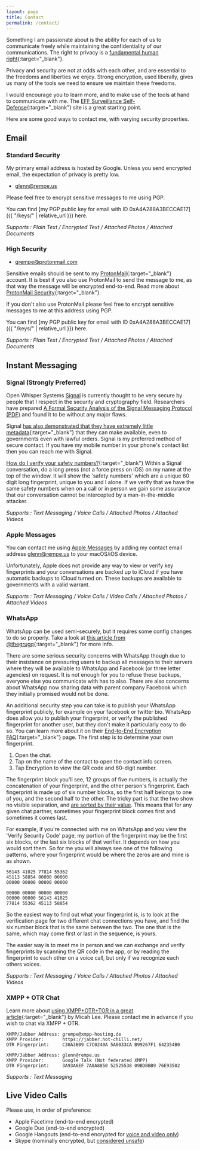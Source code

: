 ```yaml
---
layout: page
title: Contact
permalink: /contact/
---
```


Something I am passionate about is the ability for each of us to communicate freely
while maintaining the confidentiality of our communications. The right to privacy
is a [fundamental human right](http://motherboard.vice.com/read/united-nations-encryption-and-online-anonymity-are-basic-human-rights){:target="_blank"}.

Privacy and security are not at odds with each other, and are essential to the
freedoms and liberties we enjoy. Strong encryption, used liberally, gives us
many of the tools we need to ensure we maintain these freedoms.

I would encourage you to learn more, and to make use of the tools at hand to
communicate with me. The [EFF Surveillance Self-Defense](https://ssd.eff.org){:target="_blank"}
site is a great starting point.

Here are some good ways to contact me, with varying security properties.

## Email

### Standard Security

My primary email address is hosted by Google. Unless you send encrypted email,
the expectation of privacy is pretty low.

* [glenn@rempe.us](mailto:glenn@rempe.us)

Please feel free to encrypt sensitive messages to me using PGP.

You can find [my PGP public key for email with ID 0xA4A288A3BECCAE17]({{ "/keys/" | relative_url }}) here.

*Supports : Plain Text / Encrypted Text / Attached Photos / Attached Documents*


### High Security

* [grempe@protonmail.com](mailto:grempe@protonmail.com)

Sensitive emails should be sent to my [ProtonMail](https://protonmail.com){:target="_blank"}
account. It is best if you also use ProtonMail to send the message to me, as that
way the message will be encrypted end-to-end. Read more about [ProtonMail Security](https://protonmail.com/security-details){:target="_blank"}.

If you don't also use ProtonMail please feel free to encrypt sensitive messages
to me at this address using PGP.

You can find [my PGP public key for email with ID 0xA4A288A3BECCAE17]({{ "/keys/" | relative_url }}) here.

*Supports : Plain Text / Encrypted Text / Attached Photos / Attached Documents*

## Instant Messaging

### Signal (Strongly Preferred)

Open Whisper Systems [Signal](https://whispersystems.org) is currently thought
to be very secure by people that I respect in the security and cryptography field.
Researchers have prepared [A Formal Security Analysis of the Signal Messaging Protocol (PDF)](https://eprint.iacr.org/2016/1013.pdf) and found it to be without any major
flaws.

Signal [has also demonstrated that they have extremely little metadata](https://whispersystems.org/bigbrother/eastern-virginia-grand-jury/){:target="_blank"} that
they can make available, even to governments even with lawful orders. Signal
is my preferred method of secure contact. If you have my mobile number
in your phone's contact list then you can reach me with Signal.

[How do I verify your safety numbers?](https://whispersystems.org/blog/safety-number-updates/){:target="_blank"}
Within a Signal conversation, do a long press (not a force press on iOS) on my
name at the top of the window. It will show the 'safety numbers' which are
a unique 60 digit long fingerprint, unique to you and I alone. If we verify that we
have the same safety numbers when on a call or in person we gain some assurance
that our conversation cannot be intercepted by a man-in-the-middle attacker.

*Supports : Text Messaging / Voice Calls / Attached Photos / Attached Videos*


### Apple Messages

You can contact me using [Apple Messages](https://support.apple.com/explore/messages)
by adding my contact email address [glenn@rempe.us](mailto:glenn@rempe.us)
to your macOS/iOS device.

Unfortunately, Apple does not provide any way to view or verify key fingerprints
and your conversations are backed up to iCloud if you have automatic backups to
iCloud turned on. These backups are available to governments with a valid warrant.

*Supports : Text Messaging / Voice Calls / Video Calls / Attached Photos / Attached Videos*


### WhatsApp

WhatsApp can be used semi-securely, but it requires some config changes
to do so properly. Take a look at [this article from @thegrugq](https://medium.com/@thegrugq/operational-whatsapp-on-ios-ce9a4231a034#.6k0pzq7xr){:target="_blank"} for more info.

There are some serious security concerns with WhatsApp though due to their
insistance on pressuring users to backup all messages to their servers where
they will be available to WhatsApp and Facebook (or three letter agencies) on
request. It is not enough for you to refuse these backups, everyone else you
communicate with has to also. There are also concerns about WhatsApp now
sharing data with parent company Facebook which they initially promised would
not be done.

An additional security step you can take is to publish your WhatsApp fingerprint
publicly, for example on your facebook or twitter bio. WhatsApp does allow you
to publish your fingerprint, or verify the published fingerprint for another
user, but they don't make it particularly easy to do so. You can learn more about
it on their [End-to-End Encryption FAQ](https://www.whatsapp.com/faq/en/general/28030015){:target="_blank"} page.
The first step is to determine your own fingerprint.

1. Open the chat.
2. Tap on the name of the contact to open the contact info screen.
3. Tap Encryption to view the QR code and 60-digit number.

The fingerprint block you'll see, 12 groups of five numbers, is actually
the concatenation of your fingerprint, and the other person's fingerprint.
Each fingerprint is made up of six number blocks, so the first half
belongs to one of you, and the second half to the other. The tricky part is that
the two show no visible separation, and [are sorted by their value](https://twitter.com/dchest/status/717492356849803265). This means
that for any given chat partner, sometimes your fingerprint block comes first
and sometimes it comes last.

For example, if you're connected with me on WhatsApp and you view the 'Verify
Security Code' page, my portion of the fingerprint may be the first six blocks,
or the last six blocks of that verifier. It depends on how you would sort them.
So for me you will always see one of the following patterns, where
your fingerprint would be where the zeros are and mine is as shown.

``` text
56143 41025 77814 55362
45113 58854 00000 00000
00000 00000 00000 00000
```

``` text
00000 00000 00000 00000
00000 00000 56143 41025
77814 55362 45113 58854
```

So the easiest way to find out what your fingerprint is, is to look at the
verification page for two different chat connections you have, and find the
six number block that is the same between the two. The one that is the same,
which may come first or last in the sequence, is yours.

The easier way is to meet me in person and we can exchange and verify fingerprints
by scanning the QR code in the app, or by reading the fingerprint to each other
on a voice call, but only if we recognize each others voices.

*Supports : Text Messaging / Voice Calls / Attached Photos / Attached Videos*


### XMPP + OTR Chat

Learn more about [using XMPP+OTR+TOR in a great article](https://theintercept.com/2015/07/14/communicating-secret-watched/){:target="_blank"} by Micah Lee. Please contact me in advance if you wish to chat via XMPP + OTR.

``` text
XMPP/Jabber Address: grempe@xmpp-hosting.de
XMPP Provider:       https://jabber.hot-chilli.net/
OTR Fingerprint:     C30A3B09 C7C0240A 5A0033CA B99267F1 642354B0
```

``` text
XMPP/Jabber Address: glenn@rempe.us
XMPP Provider:       Google Talk (Not federated XMPP)
OTR Fingerprint:     3A93A6EF 7A8A8850 52525538 09BDBBB9 76E93502
```

*Supports : Text Messaging*

## Live Video Calls

Please use, in order of preference:

* Apple Facetime (end-to-end encrypted)
* Google Duo (end-to-end encrypted)
* Google Hangouts (end-to-end encrypted for [voice and video only](https://support.google.com/hangouts/answer/6046115?hl=en))
* Skype (nominally encrypted, but [considered unsafe](https://en.wikipedia.org/wiki/Skype_security))
